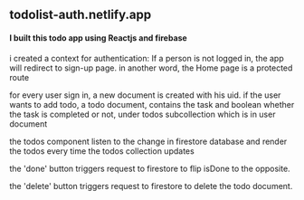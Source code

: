## todolist-auth.netlify.app

#### I built this todo app using Reactjs and firebase
i created a context for authentication: If a person is not logged in, the app will redirect to sign-up page. in another word, the Home page is a protected route

for every user sign in, a new document is created with his uid.
if the user wants to add todo, a todo document, contains the task and boolean whether the task is completed or not, under todos subcollection which is in user document

the todos component listen to the change in firestore database and render the todos every time the todos collection updates

the 'done' button triggers request to firestore to flip isDone to the opposite.

the 'delete' button triggers request to firestore to delete the todo document.
